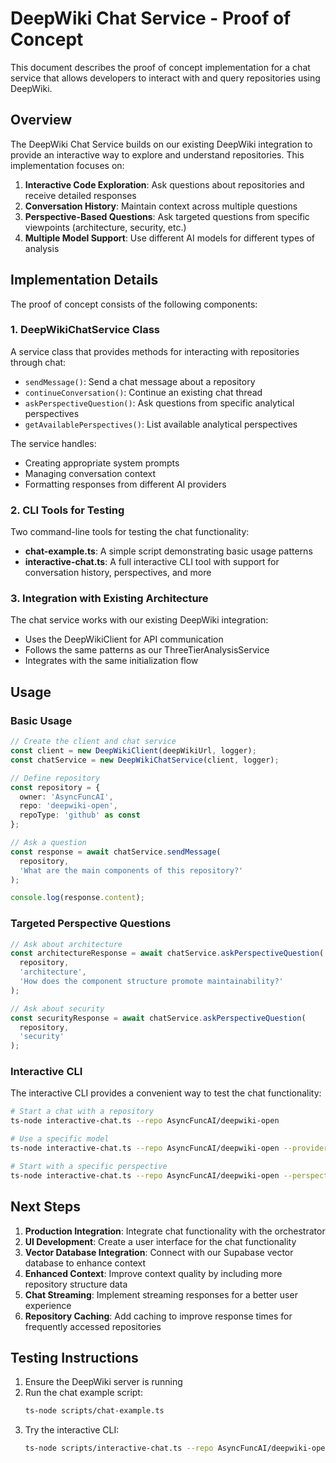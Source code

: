 # DeepWiki Chat Service - Proof of Concept

This document describes the proof of concept implementation for a chat service that allows developers to interact with and query repositories using DeepWiki.

## Overview

The DeepWiki Chat Service builds on our existing DeepWiki integration to provide an interactive way to explore and understand repositories. This implementation focuses on:

1. **Interactive Code Exploration**: Ask questions about repositories and receive detailed responses
2. **Conversation History**: Maintain context across multiple questions
3. **Perspective-Based Questions**: Ask targeted questions from specific viewpoints (architecture, security, etc.)
4. **Multiple Model Support**: Use different AI models for different types of analysis

## Implementation Details

The proof of concept consists of the following components:

### 1. DeepWikiChatService Class

A service class that provides methods for interacting with repositories through chat:

- `sendMessage()`: Send a chat message about a repository
- `continueConversation()`: Continue an existing chat thread
- `askPerspectiveQuestion()`: Ask questions from specific analytical perspectives
- `getAvailablePerspectives()`: List available analytical perspectives

The service handles:
- Creating appropriate system prompts
- Managing conversation context
- Formatting responses from different AI providers

### 2. CLI Tools for Testing

Two command-line tools for testing the chat functionality:

- **chat-example.ts**: A simple script demonstrating basic usage patterns
- **interactive-chat.ts**: A full interactive CLI tool with support for conversation history, perspectives, and more

### 3. Integration with Existing Architecture

The chat service works with our existing DeepWiki integration:
- Uses the DeepWikiClient for API communication
- Follows the same patterns as our ThreeTierAnalysisService
- Integrates with the same initialization flow

## Usage

### Basic Usage

```typescript
// Create the client and chat service
const client = new DeepWikiClient(deepWikiUrl, logger);
const chatService = new DeepWikiChatService(client, logger);

// Define repository
const repository = {
  owner: 'AsyncFuncAI',
  repo: 'deepwiki-open',
  repoType: 'github' as const
};

// Ask a question
const response = await chatService.sendMessage(
  repository,
  'What are the main components of this repository?'
);

console.log(response.content);
```

### Targeted Perspective Questions

```typescript
// Ask about architecture
const architectureResponse = await chatService.askPerspectiveQuestion(
  repository,
  'architecture',
  'How does the component structure promote maintainability?'
);

// Ask about security
const securityResponse = await chatService.askPerspectiveQuestion(
  repository,
  'security'
);
```

### Interactive CLI

The interactive CLI provides a convenient way to test the chat functionality:

```bash
# Start a chat with a repository
ts-node interactive-chat.ts --repo AsyncFuncAI/deepwiki-open

# Use a specific model
ts-node interactive-chat.ts --repo AsyncFuncAI/deepwiki-open --provider openai --model gpt-4o

# Start with a specific perspective
ts-node interactive-chat.ts --repo AsyncFuncAI/deepwiki-open --perspective architecture
```

## Next Steps

1. **Production Integration**: Integrate chat functionality with the orchestrator
2. **UI Development**: Create a user interface for the chat functionality
3. **Vector Database Integration**: Connect with our Supabase vector database to enhance context
4. **Enhanced Context**: Improve context quality by including more repository structure data
5. **Chat Streaming**: Implement streaming responses for a better user experience
6. **Repository Caching**: Add caching to improve response times for frequently accessed repositories

## Testing Instructions

1. Ensure the DeepWiki server is running
2. Run the chat example script:
   ```bash
   ts-node scripts/chat-example.ts
   ```
3. Try the interactive CLI:
   ```bash
   ts-node scripts/interactive-chat.ts --repo AsyncFuncAI/deepwiki-open
   ```
